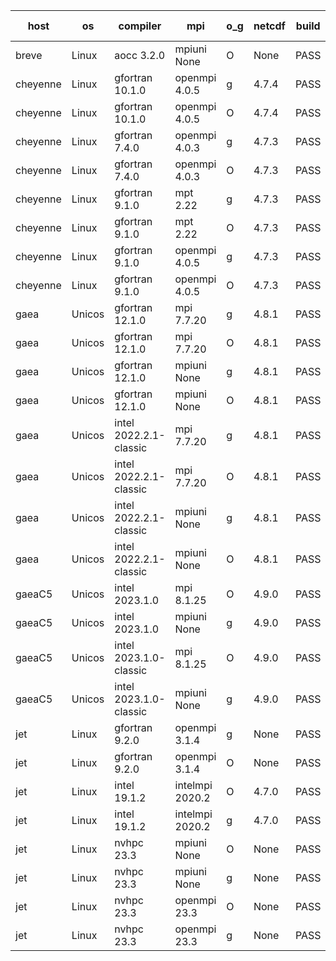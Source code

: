 

| host     | os       | compiler                              | mpi                      | o_g        | netcdf        | build       | u_pass          | u_fail          | s_pass            | s_fail            | e_pass             | e_fail             | nuopc_pass       | nuopc_fail       | artifacts link          |
|----------|----------|---------------------------------------|--------------------------|------------|---------------|-------------|-----------------|-----------------|-------------------|-------------------|--------------------|--------------------|------------------|------------------|-------------------------|
| breve | Linux | aocc 3.2.0 | mpiuni None  | O | None  | PASS | None | None | None | None | None | None | None | None | <a href="https://github.com/esmf-org/esmf-test-artifacts/tree/bf8e3c534a9e11db293ebb03996eef6389b4eee6/develop/aocc/3.2.0/O/mpiuni/None" target="_blank">bf8e3c5</a> | 
| cheyenne | Linux | gfortran 10.1.0 | openmpi 4.0.5  | g | 4.7.4  | PASS | None | None | None | None | None | None | None | None | <a href="https://github.com/esmf-org/esmf-test-artifacts/tree/42a353589cd5ff2f1480c8595ab7ef633ec894c8/develop/gfortran/10.1.0/g/openmpi/4.0.5" target="_blank">42a3535</a> | 
| cheyenne | Linux | gfortran 10.1.0 | openmpi 4.0.5  | O | 4.7.4  | PASS | None | None | None | None | None | None | None | None | <a href="https://github.com/esmf-org/esmf-test-artifacts/tree/a00171a3163affcfb620b903e32eea53d7e90680/develop/gfortran/10.1.0/O/openmpi/4.0.5" target="_blank">a00171a</a> | 
| cheyenne | Linux | gfortran 7.4.0 | openmpi 4.0.3  | g | 4.7.3  | PASS | None | None | None | None | None | None | None | None | <a href="https://github.com/esmf-org/esmf-test-artifacts/tree/eb7f9168e1da2bede1299b24c37cfc83092aba59/develop/gfortran/7.4.0/g/openmpi/4.0.3" target="_blank">eb7f916</a> | 
| cheyenne | Linux | gfortran 7.4.0 | openmpi 4.0.3  | O | 4.7.3  | PASS | None | None | None | None | None | None | None | None | <a href="https://github.com/esmf-org/esmf-test-artifacts/tree/5e1d612e7619e01b8219bb294020965ec0715228/develop/gfortran/7.4.0/O/openmpi/4.0.3" target="_blank">5e1d612</a> | 
| cheyenne | Linux | gfortran 9.1.0 | mpt 2.22  | g | 4.7.3  | PASS | None | None | None | None | None | None | None | None | <a href="https://github.com/esmf-org/esmf-test-artifacts/tree/bfe6f05b9b5f5c25af76fbf31094369f28f9e3a5/develop/gfortran/9.1.0/g/mpt/2.22" target="_blank">bfe6f05</a> | 
| cheyenne | Linux | gfortran 9.1.0 | mpt 2.22  | O | 4.7.3  | PASS | None | None | None | None | None | None | None | None | <a href="https://github.com/esmf-org/esmf-test-artifacts/tree/4c460b4dfc29deb569ba9d4dbb789cbebe90f737/develop/gfortran/9.1.0/O/mpt/2.22" target="_blank">4c460b4</a> | 
| cheyenne | Linux | gfortran 9.1.0 | openmpi 4.0.5  | g | 4.7.3  | PASS | None | None | None | None | None | None | None | None | <a href="https://github.com/esmf-org/esmf-test-artifacts/tree/96e9047da7143691d07583f94324f45ae9300a69/develop/gfortran/9.1.0/g/openmpi/4.0.5" target="_blank">96e9047</a> | 
| cheyenne | Linux | gfortran 9.1.0 | openmpi 4.0.5  | O | 4.7.3  | PASS | None | None | None | None | None | None | None | None | <a href="https://github.com/esmf-org/esmf-test-artifacts/tree/14c1593914c0529f02f541eb73862d3d9fa898eb/develop/gfortran/9.1.0/O/openmpi/4.0.5" target="_blank">14c1593</a> | 
| gaea | Unicos | gfortran 12.1.0 | mpi 7.7.20  | g | 4.8.1  | PASS | None | None | None | None | None | None | None | None | <a href="https://github.com/esmf-org/esmf-test-artifacts/tree/b03872b1931772c2dd6780bf4de1976df2980ca8/develop/gfortran/12.1.0/g/mpi/7.7.20" target="_blank">b03872b</a> | 
| gaea | Unicos | gfortran 12.1.0 | mpi 7.7.20  | O | 4.8.1  | PASS | 14008 | 1 | 49 | 0 | 81 | 0 | 47 | 6 | <a href="https://github.com/esmf-org/esmf-test-artifacts/tree/cab3a1d20da0e32243c0bea9b0510be0460eb514/develop/gfortran/12.1.0/O/mpi/7.7.20" target="_blank">cab3a1d</a> | 
| gaea | Unicos | gfortran 12.1.0 | mpiuni None  | g | 4.8.1  | PASS | None | None | None | None | None | None | None | None | <a href="https://github.com/esmf-org/esmf-test-artifacts/tree/a3d9cb1f35cbeb59404650183737ee451295ed97/develop/gfortran/12.1.0/g/mpiuni/None" target="_blank">a3d9cb1</a> | 
| gaea | Unicos | gfortran 12.1.0 | mpiuni None  | O | 4.8.1  | PASS | 12415 | 0 | 8 | 0 | 44 | 0 | None | None | <a href="https://github.com/esmf-org/esmf-test-artifacts/tree/418abfa03d89ed3bd51663feb503a9d47342fbb4/develop/gfortran/12.1.0/O/mpiuni/None" target="_blank">418abfa</a> | 
| gaea | Unicos | intel 2022.2.1-classic | mpi 7.7.20  | g | 4.8.1  | PASS | None | None | None | None | None | None | None | None | <a href="https://github.com/esmf-org/esmf-test-artifacts/tree/c52e9d59ace8abdfccd9f2915ad3a0bfd489369c/develop/intel/2022.2.1-classic/g/mpi/7.7.20" target="_blank">c52e9d5</a> | 
| gaea | Unicos | intel 2022.2.1-classic | mpi 7.7.20  | O | 4.8.1  | PASS | None | None | None | None | None | None | None | None | <a href="https://github.com/esmf-org/esmf-test-artifacts/tree/f53aa41eee2df9a73bebcfab830180e5c0113e47/develop/intel/2022.2.1-classic/O/mpi/7.7.20" target="_blank">f53aa41</a> | 
| gaea | Unicos | intel 2022.2.1-classic | mpiuni None  | g | 4.8.1  | PASS | 12415 | 0 | 8 | 0 | 44 | 0 | None | None | <a href="https://github.com/esmf-org/esmf-test-artifacts/tree/34269d58d9c9da7b2f82b0878077471c0f1791a5/develop/intel/2022.2.1-classic/g/mpiuni/None" target="_blank">34269d5</a> | 
| gaea | Unicos | intel 2022.2.1-classic | mpiuni None  | O | 4.8.1  | PASS | None | None | None | None | None | None | None | None | <a href="https://github.com/esmf-org/esmf-test-artifacts/tree/7d29412f41873f5a027dee666f8698858c3a6d35/develop/intel/2022.2.1-classic/O/mpiuni/None" target="_blank">7d29412</a> | 
| gaeaC5 | Unicos | intel 2023.1.0 | mpi 8.1.25  | O | 4.9.0  | PASS | None | None | None | None | None | None | None | None | <a href="https://github.com/esmf-org/esmf-test-artifacts/tree/b33c3ae06cab27de4f649bea5bd4be6d94ba378e/develop/intel/2023.1.0/O/mpi/8.1.25" target="_blank">b33c3ae</a> | 
| gaeaC5 | Unicos | intel 2023.1.0 | mpiuni None  | g | 4.9.0  | PASS | None | None | None | None | None | None | None | None | <a href="https://github.com/esmf-org/esmf-test-artifacts/tree/317f93a90b11b928e87a111eeb9d3616d038733f/develop/intel/2023.1.0/g/mpiuni/None" target="_blank">317f93a</a> | 
| gaeaC5 | Unicos | intel 2023.1.0-classic | mpi 8.1.25  | O | 4.9.0  | PASS | None | None | None | None | None | None | None | None | <a href="https://github.com/esmf-org/esmf-test-artifacts/tree/4c7cca0bccaf105ff5880cd60ba1f73d02ba89cf/develop/intel/2023.1.0-classic/O/mpi/8.1.25" target="_blank">4c7cca0</a> | 
| gaeaC5 | Unicos | intel 2023.1.0-classic | mpiuni None  | g | 4.9.0  | PASS | None | None | None | None | None | None | None | None | <a href="https://github.com/esmf-org/esmf-test-artifacts/tree/5e9673bbdab6ad3ac71fb7180f5547034ea4073d/develop/intel/2023.1.0-classic/g/mpiuni/None" target="_blank">5e9673b</a> | 
| jet | Linux | gfortran 9.2.0 | openmpi 3.1.4  | g | None  | PASS | 14009 | 0 | 49 | 0 | 81 | 0 | 52 | 1 | <a href="https://github.com/esmf-org/esmf-test-artifacts/tree/154b9bf858f204ca99258340cd1a3ecf9330b693/develop/gfortran/9.2.0/g/openmpi/3.1.4" target="_blank">154b9bf</a> | 
| jet | Linux | gfortran 9.2.0 | openmpi 3.1.4  | O | None  | PASS | 14009 | 0 | 49 | 0 | 81 | 0 | 52 | 1 | <a href="https://github.com/esmf-org/esmf-test-artifacts/tree/29ac4ee175d0f479b80d622df91bcd0241732d30/develop/gfortran/9.2.0/O/openmpi/3.1.4" target="_blank">29ac4ee</a> | 
| jet | Linux | intel 19.1.2 | intelmpi 2020.2  | O | 4.7.0  | PASS | None | None | None | None | None | None | None | None | <a href="https://github.com/esmf-org/esmf-test-artifacts/tree/e272c940b18a9b50262cf35072b4bed42ec9ed0a/develop/intel/19.1.2/O/intelmpi/2020.2" target="_blank">e272c94</a> | 
| jet | Linux | intel 19.1.2 | intelmpi 2020.2  | g | 4.7.0  | PASS | None | None | None | None | None | None | None | None | <a href="https://github.com/esmf-org/esmf-test-artifacts/tree/8c3cdb9142a50c7db9539c2dcd220dccc94f169a/develop/intel/19.1.2/g/intelmpi/2020.2" target="_blank">8c3cdb9</a> | 
| jet | Linux | nvhpc 23.3 | mpiuni None  | O | None  | PASS | 12413 | 2 | 8 | 0 | 44 | 0 | None | None | <a href="https://github.com/esmf-org/esmf-test-artifacts/tree/c562f00476f90db2fcd697d28d190d13828b4f2d/develop/nvhpc/23.3/O/mpiuni/None" target="_blank">c562f00</a> | 
| jet | Linux | nvhpc 23.3 | mpiuni None  | g | None  | PASS | 12415 | 0 | 6 | 2 | 44 | 0 | None | None | <a href="https://github.com/esmf-org/esmf-test-artifacts/tree/6d7aff33804692888c44e8f67363528b1370ef20/develop/nvhpc/23.3/g/mpiuni/None" target="_blank">6d7aff3</a> | 
| jet | Linux | nvhpc 23.3 | openmpi 23.3  | O | None  | PASS | 0 | 9131 | 0 | 49 | 0 | 81 | 0 | 53 | <a href="https://github.com/esmf-org/esmf-test-artifacts/tree/b7555c456ca51d85ca75896a32b9702ff4854c7d/develop/nvhpc/23.3/O/openmpi/23.3" target="_blank">b7555c4</a> | 
| jet | Linux | nvhpc 23.3 | openmpi 23.3  | g | None  | PASS | 0 | 9131 | 0 | 49 | 0 | 81 | 0 | 53 | <a href="https://github.com/esmf-org/esmf-test-artifacts/tree/6e1ee4ad30e3a049efc36d3b5922c2684a927cdb/develop/nvhpc/23.3/g/openmpi/23.3" target="_blank">6e1ee4a</a> | 
